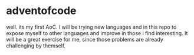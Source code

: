 # adventofcode
well. its my first AoC. I will be trying new languages and in this repo to expose myself to other languages and improve in those i find interesting. It will be a great exercise for me, since those problems are already challenging by themself.
